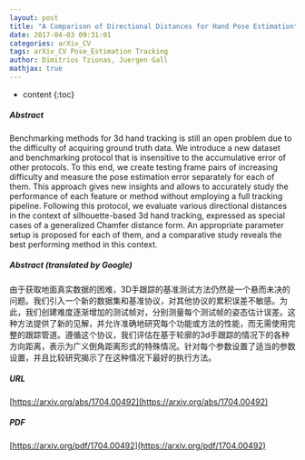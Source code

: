 ```yaml
---
layout: post
title: "A Comparison of Directional Distances for Hand Pose Estimation"
date: 2017-04-03 09:31:01
categories: arXiv_CV
tags: arXiv_CV Pose_Estimation Tracking
author: Dimitrios Tzionas, Juergen Gall
mathjax: true
---
```


* content
{:toc}

##### Abstract
Benchmarking methods for 3d hand tracking is still an open problem due to the difficulty of acquiring ground truth data. We introduce a new dataset and benchmarking protocol that is insensitive to the accumulative error of other protocols. To this end, we create testing frame pairs of increasing difficulty and measure the pose estimation error separately for each of them. This approach gives new insights and allows to accurately study the performance of each feature or method without employing a full tracking pipeline. Following this protocol, we evaluate various directional distances in the context of silhouette-based 3d hand tracking, expressed as special cases of a generalized Chamfer distance form. An appropriate parameter setup is proposed for each of them, and a comparative study reveals the best performing method in this context.

##### Abstract (translated by Google)
由于获取地面真实数据的困难，3D手跟踪的基准测试方法仍然是一个悬而未决的问题。我们引入一个新的数据集和基准协议，对其他协议的累积误差不敏感。为此，我们创建难度逐渐增加的测试帧对，分别测量每个测试帧的姿态估计误差。这种方法提供了新的见解，并允许准确地研究每个功能或方法的性能，而无需使用完整的跟踪管道。遵循这个协议，我们评估在基于轮廓的3d手跟踪的情况下的各种方向距离，表示为广义倒角距离形式的特殊情况。针对每个参数设置了适当的参数设置，并且比较研究揭示了在这种情况下最好的执行方法。

##### URL
[https://arxiv.org/abs/1704.00492](https://arxiv.org/abs/1704.00492)

##### PDF
[https://arxiv.org/pdf/1704.00492](https://arxiv.org/pdf/1704.00492)

